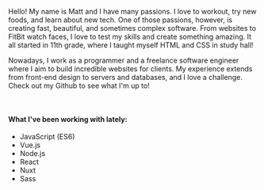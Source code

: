 Hello! My name is Matt and I have many passions. I love to workout, try new foods, and learn about new tech. One of those passions, however, is creating fast, beautiful, and sometimes complex software. From websites to FitBit watch faces, I love to test my skills and create something amazing. It all started in 11th grade, where I taught myself HTML and CSS in study hall!

Nowadays, I work as a programmer and a freelance software engineer where I aim to build incredible websites for clients. My experience extends from front-end design to servers and databases, and I love a challenge. Check out my <m-link new-tab href="https://github.com/mattsaxe17">Github</m-link> to see what I'm up to!

<br />

#### What I've been working with lately:
- JavaScript (ES6)
- Vue.js
- Node.js
- React
- Nuxt
- Sass